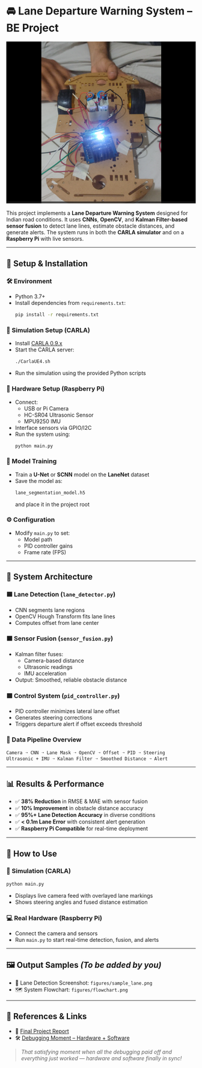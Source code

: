 # 🚘 Lane Departure Warning System – BE Project

![Sample Output](https://github.com/DevanshShukla1/Lane_departure_warning/raw/main/new1.png)


This project implements a **Lane Departure Warning System** designed for Indian road conditions. It uses **CNNs**, **OpenCV**, and **Kalman Filter-based sensor fusion** to detect lane lines, estimate obstacle distances, and generate alerts. The system runs in both the **CARLA simulator** and on a **Raspberry Pi** with live sensors.

---

## 🔧 Setup & Installation

### 🛠 Environment
- Python 3.7+
- Install dependencies from `requirements.txt`:
  ```bash
  pip install -r requirements.txt
  ```

### 🚗 Simulation Setup (CARLA)
- Install [CARLA 0.9.x](https://carla.org/)
- Start the CARLA server:
  ```bash
  ./CarlaUE4.sh
  ```
- Run the simulation using the provided Python scripts

### 🍓 Hardware Setup (Raspberry Pi)
- Connect:
  - USB or Pi Camera
  - HC-SR04 Ultrasonic Sensor
  - MPU9250 IMU
- Interface sensors via GPIO/I2C
- Run the system using:
  ```bash
  python main.py
  ```

### 🧠 Model Training
- Train a **U-Net** or **SCNN** model on the **LaneNet** dataset
- Save the model as:
  ```bash
  lane_segmentation_model.h5
  ```
  and place it in the project root

### ⚙️ Configuration
- Modify `main.py` to set:
  - Model path
  - PID controller gains
  - Frame rate (FPS)

---

## 🧠 System Architecture

### 🟦 Lane Detection (`lane_detector.py`)
- CNN segments lane regions
- OpenCV Hough Transform fits lane lines
- Computes offset from lane center

### 🟧 Sensor Fusion (`sensor_fusion.py`)
- Kalman filter fuses:
  - Camera-based distance
  - Ultrasonic readings
  - IMU acceleration
- Output: Smoothed, reliable obstacle distance

### 🟩 Control System (`pid_controller.py`)
- PID controller minimizes lateral lane offset
- Generates steering corrections
- Triggers departure alert if offset exceeds threshold

### 🔁 Data Pipeline Overview
```
Camera ➝ CNN ➝ Lane Mask ➝ OpenCV ➝ Offset ➝ PID ➝ Steering
Ultrasonic + IMU ➝ Kalman Filter ➝ Smoothed Distance ➝ Alert
```

---

## 📊 Results & Performance

- ✅ **38% Reduction** in RMSE & MAE with sensor fusion
- ✅ **10% Improvement** in obstacle distance accuracy
- ✅ **95%+ Lane Detection Accuracy** in diverse conditions
- ✅ **< 0.1m Lane Error** with consistent alert generation
- ✅ **Raspberry Pi Compatible** for real-time deployment

---

## 🚀 How to Use

### 🔁 Simulation (CARLA)
```bash
python main.py
```
- Displays live camera feed with overlayed lane markings
- Shows steering angles and fused distance estimation

### 💻 Real Hardware (Raspberry Pi)
- Connect the camera and sensors
- Run `main.py` to start real-time detection, fusion, and alerts

---

## 🖼 Output Samples *(To be added by you)*

- 📸 Lane Detection Screenshot: `figures/sample_lane.png`
- 🗺️ System Flowchart: `figures/flowchart.png`

---

## 📁 References & Links

- 📄 [Final Project Report](https://drive.google.com/file/d/1SS0ge12Tv2Tw1IIAmbQRcIQPPEuCpQ-Z/view?usp=sharing)
- 🛠️ [Debugging Moment – Hardware + Software](https://drive.google.com/file/d/1SLndaCy9OinF8_4DfH-0Wq23ZRouUmL4/view?usp=drive_link)

> _That satisfying moment when all the debugging paid off and everything just worked — hardware and software finally in sync!_

